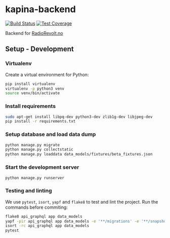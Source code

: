 # kapina-backend
[![Build Status](https://travis-ci.org/Studentmediene/kapina-backend.svg?branch=dev)](https://travis-ci.org/Studentmediene/kapina-backend)
[![Test Coverage](https://api.codeclimate.com/v1/badges/00e9c6201d2821d81f79/test_coverage)](https://codeclimate.com/github/Studentmediene/kapina-backend/test_coverage)

Backend for [RadioRevolt.no](https://radiorevolt.no)

## Setup - Development

### Virtualenv
Create a virtual environment for Python:

```bash
pip install virtualenv
virtualenv -p python3 venv
source venv/bin/activate
```

### Install requirements

```bash
sudo apt-get install libpq-dev python3-dev zlib1g-dev libjpeg-dev 
pip install -r requirements.txt
```

### Setup database and load data dump
```bash
python manage.py migrate
python manage.py collectstatic
python manage.py loaddata data_models/fixtures/beta_fixtures.json
```

### Start the development server
```bash
python manage.py runserver
```

### Testing and linting
We use `pytest`, `isort`, `yapf` and `flake8`  to test and lint the project.
Run the commands before commiting:
```bash
flake8 api_graphql app data_models
yapf -pir api_graphql app data_models -e '**/migrations' -e '**/snapshots'
isort -rc api_graphql app data_models
pytest
```

